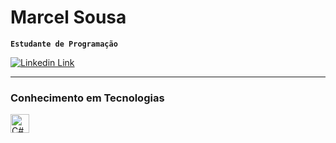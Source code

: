 # Marcel Sousa

**`Estudante de Programação`**

<p alingn="left">
  <a href=https://www.linkedin.com/in/marcel-sousa-62b822245/>
    <img title="Linkedin Link"
      src="https://custom-icon-badges.demolab.com/badge/-My%20Linkedin-0e76a8?style=for-the-badge&logoColor=white&logo=linkedin&logoSource=feather">
  </a>
</p>

---

### Conhecimento em Tecnologias

<img 
  align="left" alt="C#" title="C#" width="30px" style="padding-right: 10px"
  src="https://cdn.jsdelivr.net/gh/devicons/devicon@latest/icons/csharp/csharp-original.svg" 
/>
